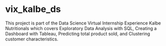 # vix_kalbe_ds
This project is part of the Data Science Virtual Internship Experience Kalbe Nutritionals which covers Exploratory Data Analysis with SQL, Creating a Dashboard with Tableau, Predicting total product sold, and Clustering customer characteristics.
